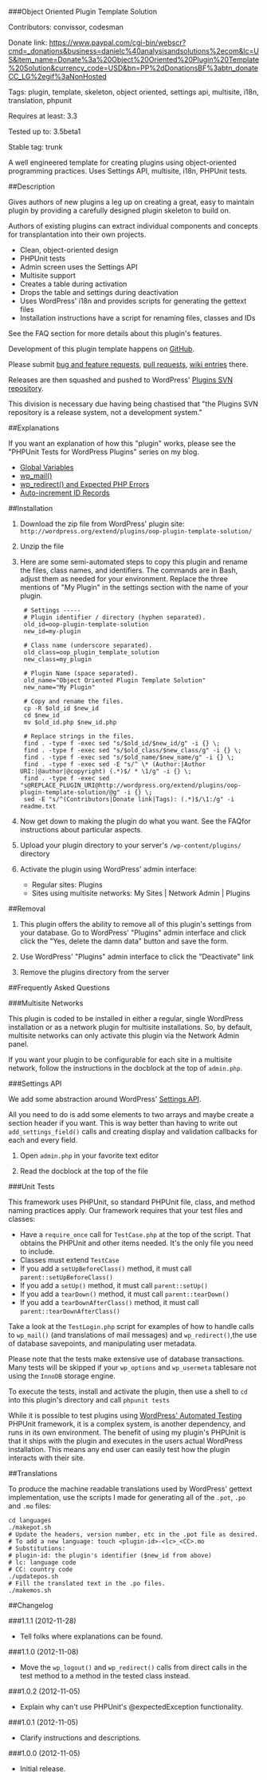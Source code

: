 ###Object Oriented Plugin Template Solution

Contributors: convissor, codesman

Donate link: https://www.paypal.com/cgi-bin/webscr?cmd=_donations&business=danielc%40analysisandsolutions%2ecom&lc=US&item_name=Donate%3a%20Object%20Oriented%20Plugin%20Template%20Solution&currency_code=USD&bn=PP%2dDonationsBF%3abtn_donateCC_LG%2egif%3aNonHosted

Tags: plugin, template, skeleton, object oriented, settings api, multisite, i18n, translation, phpunit

Requires at least: 3.3

Tested up to: 3.5beta1

Stable tag: trunk

A well engineered template for creating plugins using object-oriented programming practices. Uses Settings API, multisite, i18n, PHPUnit tests.

##Description

Gives authors of new plugins a leg up on creating a great, easy to maintain plugin by providing a carefully designed plugin skeleton to build on.

Authors of existing plugins can extract individual components and concepts for transplantation into their own projects.

* Clean, object-oriented design
* PHPUnit tests
* Admin screen uses the Settings API
* Multisite support
* Creates a table during activation
* Drops the table and settings during deactivation
* Uses WordPress' i18n and provides scripts for generating the gettext files
* Installation instructions have a script for renaming files, classes and IDs

See the FAQ section for more details about this plugin's features.


Development of this plugin template happens on [GitHub](https://github.com/convissor/oop-plugin-template-solution).

Please submit [bug and feature requests](https://github.com/convissor/oop-plugin-template-solution/issues),
[pull requests](https://github.com/convissor/oop-plugin-template-solution/pulls),
[wiki entries](https://github.com/convissor/oop-plugin-template-solution/wiki) there.

Releases are then squashed and pushed to WordPress'
[Plugins SVN repository](http://plugins.svn.wordpress.org/oop-plugin-template-solution/).

This division is necessary due having being chastised that "the Plugins SVN
repository is a release system, not a development system."

##Explanations

If you want an explanation of how this "plugin" works, please see the
"PHPUnit Tests for WordPress Plugins" series on my blog.

* [Global Variables](http://www.analysisandsolutions.com/blog/html/writing-phpunit-tests-for-wordpress-plugins-global-variables.htm)
* [wp_mail()](http://www.analysisandsolutions.com/blog/html/writing-phpunit-tests-for-wordpress-plugins-wp-mail.htm)
* [wp_redirect() and Expected PHP Errors](http://www.analysisandsolutions.com/blog/html/writing-phpunit-tests-for-wordpress-plugins-wp-redirect-and-continuing-after-php-errors.htm)
* [Auto-increment ID Records](http://www.analysisandsolutions.com/blog/html/writing-phpunit-tests-for-wordpress-plugins-auto-increment-id-records.htm)

##Installation

1. Download the zip file from WordPress' plugin
    site: `http://wordpress.org/extend/plugins/oop-plugin-template-solution/`

1. Unzip the file

1. Here are some semi-automated steps to copy this plugin and rename the files, class names, and identifiers.  The commands are in Bash, adjust them as needed for your environment.  Replace the three mentions of "My Plugin" in the settings section with the name of your plugin.

        # Settings -----
        # Plugin identifier / directory (hyphen separated).
        old_id=oop-plugin-template-solution
        new_id=my-plugin

        # Class name (underscore separated).
        old_class=oop_plugin_template_solution
        new_class=my_plugin

        # Plugin Name (space separated).
        old_name="Object Oriented Plugin Template Solution"
        new_name="My Plugin"

        # Copy and rename the files.
        cp -R $old_id $new_id
        cd $new_id
        mv $old_id.php $new_id.php

        # Replace strings in the files.
        find . -type f -exec sed "s/$old_id/$new_id/g" -i {} \;
        find . -type f -exec sed "s/$old_class/$new_class/g" -i {} \;
        find . -type f -exec sed "s/$old_name/$new_name/g" -i {} \;
        find . -type f -exec sed -E "s/^ \* (Author:|Author URI:|@author|@copyright) (.*)$/ * \1/g" -i {} \;
        find . -type f -exec sed "s@REPLACE_PLUGIN_URI@http://wordpress.org/extend/plugins/oop-plugin-template-solution/@g" -i {} \;
        sed -E "s/^(Contributors|Donate link|Tags): (.*)$/\1:/g" -i readme.txt

1. Now get down to making the plugin do what you want.  See the FAQfor instructions about particular aspects.

1. Upload your plugin directory to your server's `/wp-content/plugins/` directory

1. Activate the plugin using WordPress' admin interface:
    * Regular sites:  Plugins
    * Sites using multisite networks:  My Sites | Network Admin | Plugins

##Removal

1. This plugin offers the ability to remove all of this plugin's settings from your database.  Go to WordPress' "Plugins" admin interface and click  click the "Yes, delete the damn data" button and save the form.

1. Use WordPress' "Plugins" admin interface to click the "Deactivate" link

1. Remove the plugins directory from the server


##Frequently Asked Questions

###Multisite Networks

This plugin is coded to be installed in either a regular, single WordPress installation or as a network plugin for multisite installations.  So, by default, multisite networks can only activate this plugin via the Network Admin panel.

If you want your plugin to be configurable for each site in a multisite network, follow the instructions in the docblock at the top of `admin.php`.


###Settings API

We add some abstraction around WordPress' [Settings API](http://codex.wordpress.org/Settings_API).

All you need to do is add some elements to two arrays and maybe create a section header if you want.  This is way better than having to write out `add_settings_field()` calls and creating display and validation callbacks for each and every field.

1. Open `admin.php` in your favorite text editor

1. Read the docblock at the top of the file


###Unit Tests

This framework uses PHPUnit, so standard PHPUnit file, class, and method naming practices apply.  Our framework requires that your test files and classes:

* Have a `require_once` call for `TestCase.php` at the top of the script.
  That obtains the PHPUnit and other items needed.  It's the only file you need to include.
* Classes must extend `TestCase`
* If you add a `setUpBeforeClass()` method, it must
  call `parent::setUpBeforeClass()`
* If you add a `setUp()` method, it must call `parent::setUp()`
* If you add a `tearDown()` method, it must call `parent::tearDown()`
* If you add a `tearDownAfterClass()` method, it must
  call `parent::tearDownAfterClass()`

Take a look at the `TestLogin.php` script for examples of how to handle calls to `wp_mail()` (and translations of mail messages) and `wp_redirect()`,the use of database savepoints, and manipulating user metadata.

Please note that the tests make extensive use of database transactions. Many tests will be skipped if your `wp_options` and `wp_usermeta` tablesare not using the `InnoDB` storage engine.

To execute the tests, install and activate the plugin, then use a shell to `cd` into this plugin's directory and call `phpunit tests`

While it is possible to test plugins using [WordPress' Automated Testing](http://codex.wordpress.org/Automated_Testing) PHPUnit framework, it is a complex system, is another dependency, and runs in its own environment. The benefit of using my plugin's PHPUnit is that it ships with the plugin and executes in the users actual WordPress installation.  This means any end user can easily test how the plugin interacts with their site.

##Translations

To produce the machine readable translations used by WordPress' gettext implementation, use the scripts I made for generating all of the `.pot`, `.po` and `.mo` files:

    cd languages
    ./makepot.sh
    # Update the headers, version number, etc in the .pot file as desired.
    # To add a new language: touch <plugin-id>-<lc>_<CC>.mo
    # Substitutions:
    # plugin-id: the plugin's identifier ($new_id from above)
    # lc: language code
    # CC: country code
    ./updatepos.sh
    # Fill the translated text in the .po files.
    ./makemos.sh


##Changelog

###1.1.1 (2012-11-28)
* Tell folks where explanations can be found.

###1.1.0 (2012-11-08)
* Move the `wp_logout()` and `wp_redirect()` calls from direct calls in the test method to a method in the tested class instead.

###1.0.2 (2012-11-05)
* Explain why can't use PHPUnit's @expectedException functionality.

###1.0.1 (2012-11-05)
* Clarify instructions and descriptions.

###1.0.0 (2012-11-05)
* Initial release.
